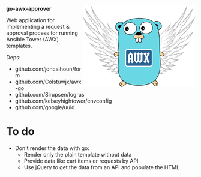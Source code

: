 __go-awx-approver__
<img align="right" src="logo/logo.png" alt="logo" width="300">

Web application for implementing a request &amp; approval process for running Ansible Tower (AWX) templates.


Deps:  
- github.com/joncalhoun/form
- github.com/Colstuwjx/awx-go
- github.com/Sirupsen/logrus
- github.com/kelseyhightower/envconfig
- github.com/google/uuid


# To do
- Don't render the data with go:
  - Render only the plain template without data
  - Provide data like cart items or requests by API
  - Use jQuery to get the data from an API and populate the HTML
